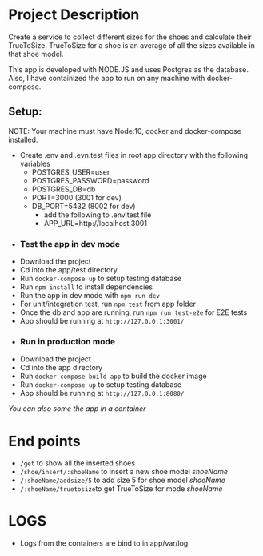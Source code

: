 # Project Description
Create a service to collect different sizes for the shoes and calculate their TrueToSize. TrueToSize for a shoe is an average of all the sizes available in that shoe model.

This app is developed with NODE.JS and uses Postgres as the database. Also, I have containized the app to run on any machine with docker-compose.

## Setup: 
NOTE: Your machine must have Node:10, docker and docker-compose installed.
- Create .env and .evn.test files in root app directory with the following variables
  - POSTGRES_USER=user
  - POSTGRES_PASSWORD=password
  - POSTGRES_DB=db
  - PORT=3000 (3001 for dev)
  - DB_PORT=5432 (8002 for dev)
    * add the following to .env.test file
    * APP_URL=http://localhost:3001 
- ### Test the app in dev mode
- Download the project
- Cd into the app/test directory
- Run `docker-compose up` to setup testing database
- Run `npm install` to install dependencies
- Run the app in dev mode with `npm run dev`
- For unit/integration test, run `npm test` from app folder
- Once the db and app are running, run `npm run test-e2e` for E2E tests
- App should be running at `http://127.0.0.1:3001/`
- ### Run in production mode
- Download the project
- Cd into the app directory
- Run `docker-compose build app` to build the docker image
- Run `docker-compose up` to setup testing database
- App should be running at `http://127.0.0.1:8080/`

*You can also some the app in a container*

# End points
- `/get` to show all the inserted shoes
- `/shoe/insert/:shoeName` to insert a new shoe model *shoeName*
- `/:shoeName/addsize/5` to add size 5 for shoe model *shoeName*
- `/:shoeName/truetosize`to get TrueToSize for mode *shoeName*

# LOGS
- Logs from the containers are bind to in app/var/log 
